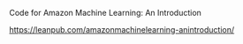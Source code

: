 Code for Amazon Machine Learning: An Introduction

https://leanpub.com/amazonmachinelearning-anintroduction/
